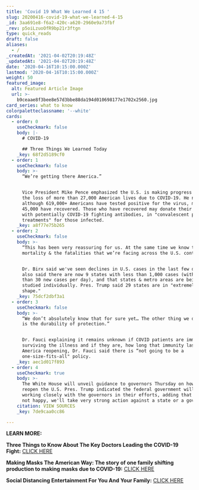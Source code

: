 ```yaml
---
title: 'Covid 19 What We Learned 4 15 '
slug: 20200416-covid-19-what-we-learned-4-15
_id: 3aa691e8-f6a2-420c-a620-2960e9a73fbf
_rev: p5oiLzuoOfR9bp21r3ftgn
type: quick_reads
draft: false
aliases:
  - /
_createdAt: '2021-04-02T20:19:48Z'
_updatedAt: '2021-04-02T20:19:48Z'
date: '2020-04-16T10:15:00.000Z'
lastmod: '2020-04-16T10:15:00.000Z'
weight: 50
featured_image:
  alt: Featured Article Image
  url: >-
    b9ceaae8f3bee8e57d3bbe88da194d010698177e1702x2560.jpg
card_series: what to know
colorpaletteclassname: '--white'
cards:
  - order: 0
    useCheckmark: false
    body: |-
      # COVID-19

      ## Three Things We Learned Today
    _key: 68f2d5189cf0
  - order: 1
    useCheckmark: false
    body: >-
      “We’re getting there America.”


      Vice President Mike Pence emphasized the U.S. is making progress despite
      the loss of more than 27,000 American lives due to COVID-19. He noted that
      although 619,000+ Americans have tested positive for the virus, more than
      45,000 have recovered. Those who have recovered may donate their blood,
      with potentially COVID-19 fighting antibodies, in "convalescent plasma
      treatments" for those infected.
    _key: a8f77e75b265
  - order: 2
    useCheckmark: false
    body: >-
      “This has been very reassuring for us. At the same time we know that
      mortality & the fatalities that we’re facing across the U.S. continue.”


      Dr. Birx said we've seen declines in U.S. cases in the last few days. She
      also said there are now 9 states with less than 1,000 cases (with less
      than 30 new cases per day), and that states & metro areas are being
      studied individually. Pres. Trump said 29 states are in "extremely good
      shape."
    _key: 75dcf2dbf3a1
  - order: 3
    useCheckmark: false
    body: >-
      “We don’t absolutely know that for sure yet… The other thing we don’t know
      is the durability of protection.”


      Dr. Fauci explaining it remains unknown if COVID patients are immune after
      surviving the illness and if they are, how long that immunity lasts. On
      America reopening, Dr. Fauci said there is “not going to be a
      one-size-fits-all" policy.
    _key: aec1d017f893
  - order: 4
    useCheckmark: true
    body: >-
      The White House will unveil guidance to governors Thursday on how to
      reopen the U.S. Pres. Trump indicated the federal government will be
      working closely with the governors in their efforts, adding that "if we're
      not happy, we'll take very strong action against a state or a governor."
    citation: VIEW SOURCES
    _key: 7de9caa0cc86

---
```

**LEARN MORE:**

**Three Things to Know About The Key Doctors Leading the COVID-19 Fight:** [CLICK HERE](https://smarthernews.com/article/covid-19-task-force-three-things-to-know-about-the-doctors-leading-the-fight-against-covid-19/)

**Making Masks The American Way: The story of one family shifting production to making masks due to COVID-19:** [CLICK HERE](https://smarthernews.com/article/making-masks-the-american-way/)

**Social Distancing Entertainment For You And Your Family:** [CLICK HERE](https://smarthernews.com/article/social-distancing-entertainment-for-you-your-family/)